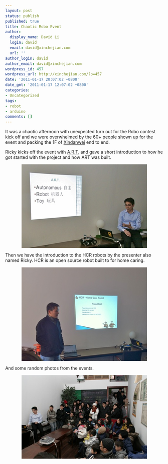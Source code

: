 ```yaml
---
layout: post
status: publish
published: true
title: Chaotic Robo Event
author:
  display_name: David Li
  login: david
  email: david@xinchejian.com
  url: ''
author_login: david
author_email: david@xinchejian.com
wordpress_id: 457
wordpress_url: http://xinchejian.com/?p=457
date: '2011-01-17 20:07:02 +0800'
date_gmt: '2011-01-17 12:07:02 +0800'
categories:
- Uncategorized
tags:
- robot
- arduino
comments: []
---
```

<p>It was a chaotic afternoon with unexpected turn out for the Robo contest kick off and we were overwhelmed by the 60+ people shown up for the event and packing the 1F of <a href="http://xindanwei.com">Xindanwei</a> end to end. </p>
<p>Ricky kicks off the event with <a href="http://xinchejian.com/?p=289">A.R.T.</a> and gave a short introduction to how he got started with the project and how ART was built. </p>
<p><img style="display:block; margin-left:auto; margin-right:auto;" src="/uploads/2011/01/IMG_7914.jpg" alt="IMG_7914.JPG" title="IMG_7914.JPG" border="0" width="400" height="266" /></p>
<p>Then we have the introduction to the HCR robots by the presenter also named Ricky. HCR is an open source robot built to for home caring.</p>
<p><img style="display:block; margin-left:auto; margin-right:auto;" src="/uploads/2011/01/IMG_0221.jpg" alt="IMG_0221.JPG" title="IMG_0221.JPG" border="0" width="400" height="298" /></p>
<p>And some random photos from the events. </p>
<p><img style="display:block; margin-left:auto; margin-right:auto;" src="/uploads/2011/01/IMG_7915.jpg" alt="IMG_7915.JPG" title="IMG_7915.JPG" border="0" width="400" height="266" /></p>
